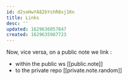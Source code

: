 ```yaml
---
id: d2seHwYA82bYshR8xj1Kn
title: Links
desc: ''
updated: 1629636057847
created: 1629635987723
---
```


Now, vice versa, on a public note we link : 

- within the public ws [[public.note]]
- to the private repo [[private.note.random]]